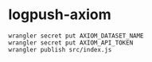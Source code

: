 # logpush-axiom

```
wrangler secret put AXIOM_DATASET_NAME
wrangler secret put AXIOM_API_TOKEN
wrangler publish src/index.js
```

